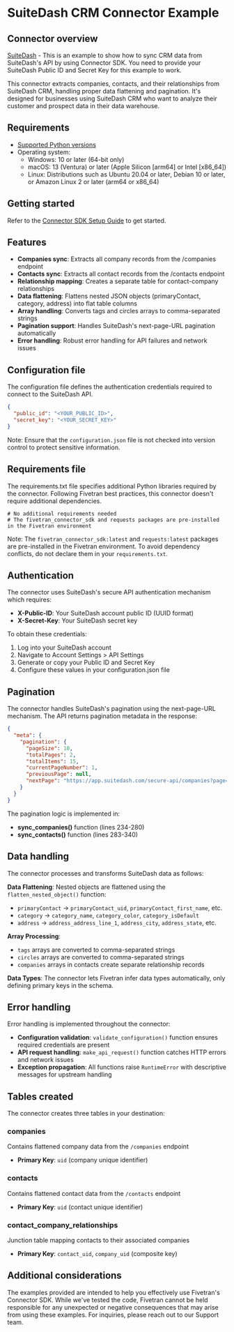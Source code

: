 # SuiteDash CRM Connector Example

## Connector overview
[SuiteDash](https://app.suitedash.com/secure-api) - This is an example to show how to sync CRM data from SuiteDash's API by using Connector SDK. You need to provide your SuiteDash Public ID and Secret Key for this example to work.

This connector extracts companies, contacts, and their relationships from SuiteDash CRM, handling proper data flattening and pagination. It's designed for businesses using SuiteDash CRM who want to analyze their customer and prospect data in their data warehouse.


## Requirements
- [Supported Python versions](https://github.com/fivetran/fivetran_connector_sdk/blob/main/README.md#requirements)
- Operating system:
    - Windows: 10 or later (64-bit only)
    - macOS: 13 (Ventura) or later (Apple Silicon [arm64] or Intel [x86_64])
    - Linux: Distributions such as Ubuntu 20.04 or later, Debian 10 or later, or Amazon Linux 2 or later (arm64 or x86_64)

## Getting started
Refer to the [Connector SDK Setup Guide](https://fivetran.com/docs/connectors/connector-sdk/setup-guide) to get started.


## Features
- **Companies sync**: Extracts all company records from the /companies endpoint
- **Contacts sync**: Extracts all contact records from the /contacts endpoint
- **Relationship mapping**: Creates a separate table for contact-company relationships
- **Data flattening**: Flattens nested JSON objects (primaryContact, category, address) into flat table columns
- **Array handling**: Converts tags and circles arrays to comma-separated strings
- **Pagination support**: Handles SuiteDash's next-page-URL pagination automatically
- **Error handling**: Robust error handling for API failures and network issues


## Configuration file
The configuration file defines the authentication credentials required to connect to the SuiteDash API.

```json
{
  "public_id": "<YOUR_PUBLIC_ID>",
  "secret_key": "<YOUR_SECRET_KEY>"
}
```

Note: Ensure that the `configuration.json` file is not checked into version control to protect sensitive information.


## Requirements file
The requirements.txt file specifies additional Python libraries required by the connector. Following Fivetran best practices, this connector doesn't require additional dependencies.

```
# No additional requirements needed
# The fivetran_connector_sdk and requests packages are pre-installed in the Fivetran environment
```

Note: The `fivetran_connector_sdk:latest` and `requests:latest` packages are pre-installed in the Fivetran environment. To avoid dependency conflicts, do not declare them in your `requirements.txt`.


## Authentication
The connector uses SuiteDash's secure API authentication mechanism which requires:
- **X-Public-ID**: Your SuiteDash account public ID (UUID format)
- **X-Secret-Key**: Your SuiteDash secret key

To obtain these credentials:
1. Log into your SuiteDash account
2. Navigate to Account Settings > API Settings
3. Generate or copy your Public ID and Secret Key
4. Configure these values in your configuration.json file


## Pagination
The connector handles SuiteDash's pagination using the next-page-URL mechanism. The API returns pagination metadata in the response:

```json
{
  "meta": {
    "pagination": {
      "pageSize": 10,
      "totalPages": 2,
      "totalItems": 15,
      "currentPageNumber": 1,
      "previousPage": null,
      "nextPage": "https://app.suitedash.com/secure-api/companies?page=2"
    }
  }
}
```

The pagination logic is implemented in:
- **sync_companies()** function (lines 234-280)
- **sync_contacts()** function (lines 283-340)


## Data handling
The connector processes and transforms SuiteDash data as follows:

**Data Flattening**: Nested objects are flattened using the `flatten_nested_object()` function:
- `primaryContact` → `primaryContact_uid`, `primaryContact_first_name`, etc.
- `category` → `category_name`, `category_color`, `category_isDefault`
- `address` → `address_address_line_1`, `address_city`, `address_state`, etc.

**Array Processing**:
- `tags` arrays are converted to comma-separated strings
- `circles` arrays are converted to comma-separated strings
- `companies` arrays in contacts create separate relationship records

**Data Types**: The connector lets Fivetran infer data types automatically, only defining primary keys in the schema.


## Error handling
Error handling is implemented throughout the connector:
- **Configuration validation**: `validate_configuration()` function ensures required credentials are present
- **API request handling**: `make_api_request()` function catches HTTP errors and network issues
- **Exception propagation**: All functions raise `RuntimeError` with descriptive messages for upstream handling


## Tables created
The connector creates three tables in your destination:

### companies
Contains flattened company data from the `/companies` endpoint
- **Primary Key**: `uid` (company unique identifier)

### contacts
Contains flattened contact data from the `/contacts` endpoint
- **Primary Key**: `uid` (contact unique identifier)

### contact_company_relationships
Junction table mapping contacts to their associated companies
- **Primary Key**: `contact_uid`, `company_uid` (composite key)


## Additional considerations
The examples provided are intended to help you effectively use Fivetran's Connector SDK. While we've tested the code, Fivetran cannot be held responsible for any unexpected or negative consequences that may arise from using these examples. For inquiries, please reach out to our Support team.